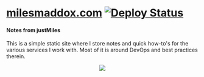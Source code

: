 
# [milesmaddox.com](http://milesmaddox.com/) [![Deploy Status](https://travis-ci.org/justmiles/blog.svg?branch=master)](https://travis-ci.org/justmiles/blog)

#### Notes from justMiles
This is a simple static site where I store notes and quick how-to's for the various services I work with. Most of it is around DevOps and best practices therein. 

<p align="center">
  <img src="http://milesmaddox.com/css/images/logo.png"/>
</p>
